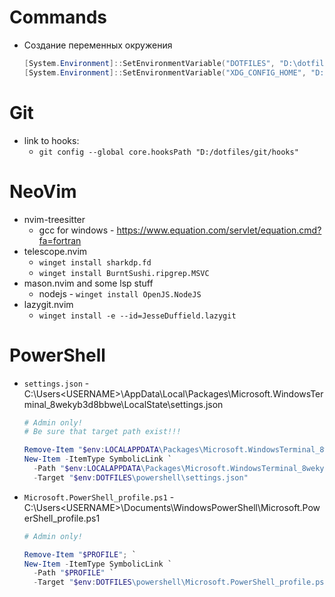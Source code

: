 # Commands

- Создание переменных окружения
  ```powershell
  [System.Environment]::SetEnvironmentVariable("DOTFILES", "D:\dotfiles", "User")
  [System.Environment]::SetEnvironmentVariable("XDG_CONFIG_HOME", "D:\dotfiles", "User")
  ```

# Git

- link to hooks:
  - `git config --global core.hooksPath "D:/dotfiles/git/hooks"`

# NeoVim

- nvim-treesitter
  - gcc for windows - https://www.equation.com/servlet/equation.cmd?fa=fortran
- telescope.nvim
  - `winget install sharkdp.fd`
  - `winget install BurntSushi.ripgrep.MSVC`
- mason.nvim and some lsp stuff
  - nodejs - `winget install OpenJS.NodeJS`
- lazygit.nvim
  - `winget install -e --id=JesseDuffield.lazygit`

# PowerShell

- `settings.json` - C:\Users\<USERNAME>\AppData\Local\Packages\Microsoft.WindowsTerminal_8wekyb3d8bbwe\LocalState\settings.json

  ```powershell
  # Admin only!
  # Be sure that target path exist!!!

  Remove-Item "$env:LOCALAPPDATA\Packages\Microsoft.WindowsTerminal_8wekyb3d8bbwe\LocalState\settings.json"; `
  New-Item -ItemType SymbolicLink `
    -Path "$env:LOCALAPPDATA\Packages\Microsoft.WindowsTerminal_8wekyb3d8bbwe\LocalState\settings.json" `
    -Target "$env:DOTFILES\powershell\settings.json"
  ```

- `Microsoft.PowerShell_profile.ps1` - C:\Users\<USERNAME>\Documents\WindowsPowerShell\Microsoft.PowerShell_profile.ps1

  ```powershell
  # Admin only!

  Remove-Item "$PROFILE"; `
  New-Item -ItemType SymbolicLink `
    -Path "$PROFILE" `
    -Target "$env:DOTFILES\powershell\Microsoft.PowerShell_profile.ps1"
  ```
